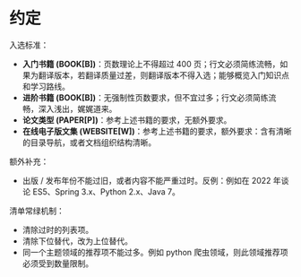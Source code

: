 # 约定

入选标准：

- **入门书籍 (BOOK[B])**：页数理论上不得超过 400 页；行文必须简练流畅，如果为翻译版本，若翻译质量过差，则翻译版本不得入选；能够概览入门知识点和学习路线。
- **进阶书籍 (BOOK[B])**：无强制性页数要求，但不宜过多；行文必须简练流畅，深入浅出，娓娓道来。
- **论文类型 (PAPER[P])**：参考上述书籍的要求，无额外要求。
- **在线电子版文集 (WEBSITE[W])**：参考上述书籍的要求，额外要求：含有清晰的目录导航，或者文档组织结构清晰。

额外补充：

- 出版 / 发布年份不能过旧，或者内容不能严重过时。反例：例如在 2022 年谈论 ES5、Spring 3.x、Python 2.x、Java 7。

清单常绿机制：

- 清除过时的列表项。
- 清除下位替代，改为上位替代。
- 同一个主题领域的推荐项不能过多。例如 python 爬虫领域，则此领域推荐项必须受到数量限制。